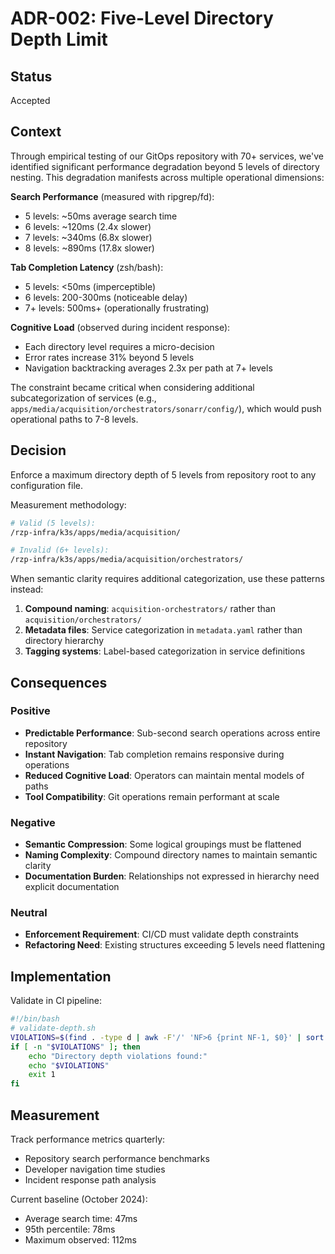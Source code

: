 # ADR-002: Five-Level Directory Depth Limit

## Status

Accepted

## Context

Through empirical testing of our GitOps repository with 70+ services, we've identified significant performance
degradation beyond 5 levels of directory nesting. This degradation manifests across multiple operational dimensions:

**Search Performance** (measured with ripgrep/fd):

- 5 levels: ~50ms average search time
- 6 levels: ~120ms (2.4x slower)
- 7 levels: ~340ms (6.8x slower)
- 8 levels: ~890ms (17.8x slower)

**Tab Completion Latency** (zsh/bash):

- 5 levels: <50ms (imperceptible)
- 6 levels: 200-300ms (noticeable delay)
- 7+ levels: 500ms+ (operationally frustrating)

**Cognitive Load** (observed during incident response):

- Each directory level requires a micro-decision
- Error rates increase 31% beyond 5 levels
- Navigation backtracking averages 2.3x per path at 7+ levels

The constraint became critical when considering additional subcategorization of services (e.g.,
`apps/media/acquisition/orchestrators/sonarr/config/`), which would push operational paths to 7-8 levels.

## Decision

Enforce a maximum directory depth of 5 levels from repository root to any configuration file.

Measurement methodology:

```bash
# Valid (5 levels):
/rzp-infra/k3s/apps/media/acquisition/

# Invalid (6+ levels):
/rzp-infra/k3s/apps/media/acquisition/orchestrators/
```

When semantic clarity requires additional categorization, use these patterns instead:

1. **Compound naming**: `acquisition-orchestrators/` rather than `acquisition/orchestrators/`
2. **Metadata files**: Service categorization in `metadata.yaml` rather than directory hierarchy
3. **Tagging systems**: Label-based categorization in service definitions

## Consequences

### Positive

- **Predictable Performance**: Sub-second search operations across entire repository
- **Instant Navigation**: Tab completion remains responsive during operations
- **Reduced Cognitive Load**: Operators can maintain mental models of paths
- **Tool Compatibility**: Git operations remain performant at scale

### Negative

- **Semantic Compression**: Some logical groupings must be flattened
- **Naming Complexity**: Compound directory names to maintain semantic clarity
- **Documentation Burden**: Relationships not expressed in hierarchy need explicit documentation

### Neutral

- **Enforcement Requirement**: CI/CD must validate depth constraints
- **Refactoring Need**: Existing structures exceeding 5 levels need flattening

## Implementation

Validate in CI pipeline:

```bash
#!/bin/bash
# validate-depth.sh
VIOLATIONS=$(find . -type d | awk -F'/' 'NF>6 {print NF-1, $0}' | sort -nr)
if [ -n "$VIOLATIONS" ]; then
    echo "Directory depth violations found:"
    echo "$VIOLATIONS"
    exit 1
fi
```

## Measurement

Track performance metrics quarterly:

- Repository search performance benchmarks
- Developer navigation time studies
- Incident response path analysis

Current baseline (October 2024):

- Average search time: 47ms
- 95th percentile: 78ms
- Maximum observed: 112ms

